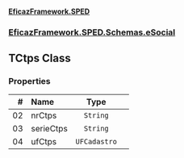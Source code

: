 #### [EficazFramework.SPED](EficazFrameworkSPED.md 'EficazFramework SPED')
### [EficazFramework.SPED.Schemas.eSocial](EficazFramework.SPED.Schemas.eSocial.md 'EficazFramework.SPED.Schemas.eSocial')

## TCtps Class
### Properties

| # | Name | Type | |
| ---: | :--- | :---: | :--- |
| 02 | nrCtps | `String` |  |
| 03 | serieCtps | `String` |  |
| 04 | ufCtps | `UFCadastro` |  |
